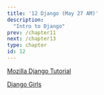 ```yaml
---
title: '12 Django (May 27 AM)'
description:
  "Intro to Django"
prev: /chapter11
next: /chapter13
type: chapter
id: 12
---
```



<exercise id="1" title="Overview">

</exercise>

<exercise id="2" title="Create Project">

</exercise>

<exercise id="3" title="urls">

</exercise>

<exercise id="4" title="views">

</exercise>

<exercise id="5" title="models">

</exercise>

<exercise id="6" title="templates">

</exercise>

<exercise id="7" title="further reading">

[Mozilla Django Tutorial](https://developer.mozilla.org/en-US/docs/Learn/Server-side/Django)

[Django Girls](https://tutorial.djangogirls.org/en/django/)

</exercise>